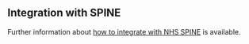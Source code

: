 ## Integration with SPINE

Further information about [how to integrate with NHS SPINE](https://digital.nhs.uk/developer/guides-and-documentation/security-and-authorisation) is available.

